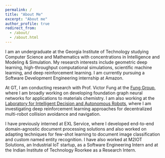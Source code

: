 ```yaml
---
permalink: /
title: "About Me"
excerpt: "About me"
author_profile: true
redirect_from: 
  - /about/
  - /about.html
---
```


I am an undergraduate at the Georgia Institute of Technology studying Computer Science and Mathematics with concentrations in Intelligence and Modeling & Simulation. My research interests include geometric deep learning, high-throughput computational simulations, scientific machine learning, and deep reinforcement learning. I am currently pursuing a Software Development Engineering internship at Amazon. 

At GT, I am conducting research with Prof. Victor Fung at the [Fung Group](https://www.fung-group.org), where I am broadly working on developing foundation graph neural networks for applications to materials chemistry. I am also working at the [Laboratory for Intelligent Decision and Autonomous Robots](https://lab-idar.gatech.edu), where I am investigating deep reinforcement learning approaches for decentralized multi-robot collision avoidance and navigation.

I have previously interned at EXL Service, where I developed end-to-end domain-agnostic document processing solutions and also worked on adapting techniques for few-shot learning to document image classification and custom named entity recognition. I have also worked at M2IOT Solutions, an Industrial IoT startup, as a Software Engineering Intern and at the Indian Institute of Technology Roorkee as a Research Intern.